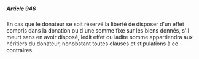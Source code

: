 ##### Article 946

En cas que le donateur se soit réservé la liberté de disposer d'un effet compris dans la donation ou d'une somme fixe sur les biens donnés, s'il meurt sans en avoir disposé, ledit effet ou ladite somme appartiendra aux héritiers du donateur, nonobstant toutes clauses et stipulations à ce contraires.


